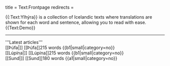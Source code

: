 title = Text:Frontpage
redirects =
>>>>

<!-- No start -->
<div id="frontpage-splash-screen">
<div id="frontpage-splash-screen-english">
{{:Text:Ylhýra}} is a collection of Icelandic texts where translations are shown for each word and sentence, allowing you to read with ease.
</div>
<!--<noscript>
[[File:Ylhyra demo.gif|402x402px|center|alt=]]
</noscript>-->
<div id="frontpage-splash-screen-demo">
{{Text:Demo}}
</div>
</div>

<hr/>

<div id="latest-articles">
<div>
'''Latest articles'''
</div>
<div>
[[Þúfa|<span class="div frontpage-box-image" style="background-image:url({{fullurl:Special:Redirect/file/File:Þúfa - Ólöf.jpg|width=300}})"></span>]]
<span class="latest-articles-title">[[Þúfa]]</span><span class="latest-articles-description">215 words {{b1|small|category=no}}</span>
</div>
<div>
[[Lúpína|<span class="div frontpage-box-image" style="background-image:url({{fullurl:Special:Redirect/file/Iceland_Nootka_Lupin_Flower_Fields.jpg|width=300}})"></span>]]
<span class="latest-articles-title">[[Lúpína]]‎‎</span><span class="latest-articles-description">215 words {{b1|small|category=no}}</span>
</div>
<div>
[[Sund|<span class="div frontpage-box-image" style="background-image:url({{fullurl:Special:Redirect/file/Sundlaug.jpg|width=300}})"></span>]]
<span class="latest-articles-title">[[Sund]]</span><span class="latest-articles-description">180 words {{a1|small|category=no}}</span>
</div>
</div>